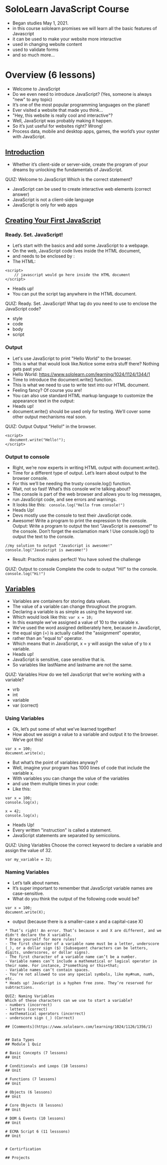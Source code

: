 # SoloLearn JavaScript Course
* Began studies May 1, 2021. 
* in this course sololearn promises we will learn all the basic features of Javascript
* it can be used to make your website more interactive
* used in changing website content
* used to validate forms
* and so much more...

# Overview (6 lessons)
* Welcome to JavaScript
* Do we even need to introduce JavaScript? (Yes, someone is always "new" to any topic)
* It’s one of the most popular programming languages on the planet!
* Ever visited a website that made you think…
* "Hey, this website is really cool and interactive"? 
* Well, JavaScript was probably making it happen.
* So it’s just useful for websites right? Wrong! 
* Process data, mobile and desktop apps, games, the world’s your oyster with JavaScript. 


## [Introduction](https://www.sololearn.com/learning/1024/1123/1331/1)  
* Whether it’s client-side or server-side, create the program of your dreams by unlocking the fundamentals of JavaScript.

QUIZ: 
Welcome to JavaScript
Which is the correct statement?
- JavaScript can be used to create interactive web elements (correct answer) 
- JavaScript is not a client-side language
- JavaScript is only for web apps


## [Creating Your First JavaScript](https://www.sololearn.com/learning/1024/1124/1342/1)

### Ready. Set. JavaScript!
* Let’s start with the basics and add some JavaScript to a webpage.
* On the web, JavaScript code lives inside the HTML document, 
* and needs to be enclosed by <script> and </script>:
* The HTML:
```
<script>
    // javascript would go here inside the HTML document 
</script>
```
* Heads up!
* You can put the script tag anywhere in the HTML document.

QUIZ: Ready. Set. JavaScript!
What tag do you need to use to enclose the JavaScript code?
- style
- code
- body
- script 

### Output 
* Let's use JavaScript to print "Hello World" to the browser. 
* This is what that would look like.Notice some extra stuff there? Nothing gets past you!
* Hello World: https://www.sololearn.com/learning/1024/1124/1344/1 
* Time to introduce the document.write() function. 
* This is what we need to use to write text into our HTML document.
* Feeling fancy? Of course you are!
*  You can also use standard HTML markup language to customize the appearance text in the output: 
*  Heads up!
*  document.write() should be used only for testing. We’ll cover some other output mechanisms real soon.

QUIZ: Output
Output "Hello!" in the browser.
```
<script>
  document.write("Hello!"); 
</script>
```

### Output to console
* Right, we’re now experts in writing HTML output with document.write().
* Time for a different type of output. Let’s learn about output to the browser console.
* For this we’ll be needing the trusty console.log() function.
* Wait, not so fast! What’s this console we’re talking about?
* The console is part of the web browser and allows you to log messages, 
* run JavaScript code, and see errors and warnings.
* It looks like this:
``` console.log("Hello from console!")```
* Heads Up!
* Devs mostly use the console to test their JavaScript code. 
* Awesome! Write a program to print the expression to the console.
  Output: 
  Write a program to output the text "JavaScript is awesome!" to the console.
  Don’t forget the exclamation mark !
  Use console.log() to output the text to the console.

```
//my solution to output "JavaScript is awesome!"
console.log("JavaScript is awesome!")
```
* Result: Practice makes perfect! You have solved the challenge

QUIZ: Output to console
Complete the code to output "Hi!" to the console.
``` console.log("Hi!")```

## [Variables](https://www.sololearn.com/learning/1024/1128/1362/1)
* Variables are containers for storing data values.
*  The value of a variable can change throughout the program.
*  Declaring a variable is as simple as using the keyword var.
*  Which would look like this: ``` var x = 10; ```
*  In this example we’ve assigned a value of 10 to the variable x.
*  We’ve used the word assigned deliberately here, because in JavaScript, 
*  the equal sign (=) is actually called the "assignment" operator, 
*  rather than an "equal to" operator.
*  Which means that in JavaScript, x = y will assign the value of y to x variable. 
*  Heads up!
*  JavaScript is sensitive, case sensitive that is. 
*  So variables like lastName and lastname are not the same.

QUIZ: Variables
How do we tell JavaScript that we're working with a variable?
- vrb
- int
- variable
- var (correct) 

### Using Variables
* Ok, let’s put some of what we’ve learned together!
* How about we assign a value to a variable and output it to the browser. We’ve got this! 
```
var x = 100;
document.write(x);
```
* But what’s the point of variables anyway? 
* Well, imagine your program has 1000 lines of code that include the variable x. 
* With variables you can change the value of the variables 
* and use them multiple times in your code:
* Like this:
```
var x = 100;
console.log(x);

x = 42;
console.log(x);
```
* Heads Up!
* Every written "instruction" is called a statement. 
* JavaScript statements are separated by semicolons.

QUIZ: Using Variables
Choose the correct keyword to declare a variable and assign the value of 32.
```
var my_variable = 32;
```

### Naming Variables
* Let’s talk about names.
* It’s super important to remember that JavaScript variable names are case-sensitive.
* What do you think the output of the following code would be? 
```
var x = 100;
document.write(X);
```
* output (because there is a smaller-case x and a capital-case X)
```
* That’s right! An error. That’s because x and X are different, and we didn't declare the X variable.
* Brace yourself for more rules!
- The first character of a variable name must be a letter, underscore (_), or a dollar sign ($) (Subsequent characters can be letters, digits, underscores, or dollar signs).
- The first character of a variable name can’t be a number.
- Variable names can’t include a mathematical or logical operator in their name. For instance, 2*something or this+that;
- Variable names can’t contain spaces.
- You’re not allowed to use any special symbols, like my#num, num%, etc.
* Heads up! JavaScript is a hyphen free zone. They’re reserved for subtractions. 

QUIZ: Naming Variables
Which of these characters can we use to start a variable?
- numbers (incorrect) 
- letters (correct)
- mathematical operators (incorrect) 
- underscore sign (_) (Correct) 

## [Comments](https://www.sololearn.com/learning/1024/1126/1356/1)


## Data Types 
## Module 1 Quiz

# Basic Concepts (7 lessons)
## Unit

# Conditionals and Loops (10 lessons)
## Unit

# Functions (7 lessons)
## Unit

# Objects (6 lessons)
## Unit

# Core Objects (8 lessons) 
## Unit

# DOM & Events (10 lessons)
## Unit

# ECMA Script 6 (11 lesssons)
## Unit


# Certirfication

## Projects 
